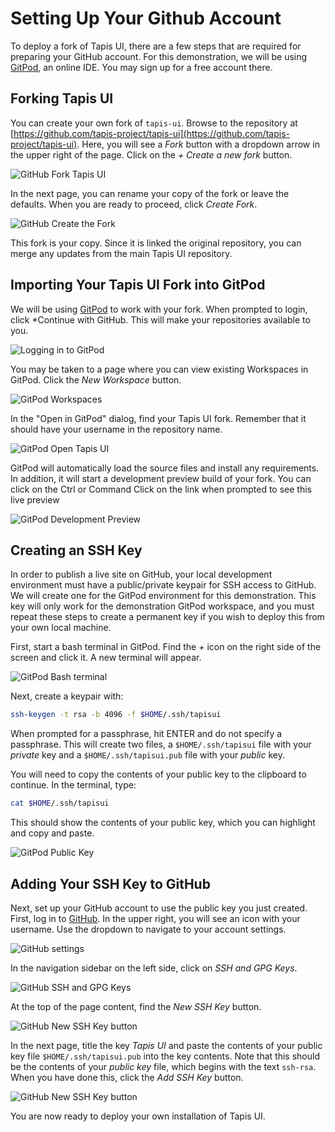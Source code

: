 # Setting Up Your Github Account

To deploy a fork of Tapis UI, there are a few steps that are required for preparing your GitHub account. For this demonstration, we will be using [GitPod](https://gitpod.io), an online IDE. You may sign up for a free account there.
## Forking Tapis UI

You can create your own fork of `tapis-ui`. Browse to the repository at [https://github.com/tapis-project/tapis-ui](https://github.com/tapis-project/tapis-ui). Here, you will see a *Fork* button with a dropdown arrow in the upper right of the page. Click on the *+ Create a new fork* button.

<img src="../images/github_createfork.png" class="img-responsive" alt="GitHub Fork Tapis UI">

In the next page, you can rename your copy of the fork or leave the defaults. When you are ready to proceed, click *Create Fork*.

<img src="../images/github_namefork.png" class="img-responsive" alt="GitHub Create the Fork">

This fork is your copy. Since it is linked the original repository, you can merge any updates from the main Tapis UI repository.


## Importing Your Tapis UI Fork into GitPod

We will be using [GitPod](https://gitpod.io) to work with your fork. When prompted to login, click *Continue with GitHub. This will make your repositories available to you.

<img src="../images/gitpod_login.png" class="img-responsive" alt="Logging in to GitPod">

You may be taken to a page where you can view existing Workspaces in GitPod. Click the *New Workspace* button.

<img src="../images/gitpod_workspaces.png" class="img-responsive" alt="GitPod Workspaces">


In the "Open in GitPod" dialog, find your Tapis UI fork. Remember that it should have your username in the repository name.

<img src="../images/gitpod_open.png" class="img-responsive" alt="GitPod Open Tapis UI">

GitPod will automatically load the source files and install any requirements. In addition, it will start a development preview build of your fork. You can click on the Ctrl or Command Click on the link when prompted to see this live preview

<img src="../images/gitpod_terminal.png" class="img-responsive" alt="GitPod Development Preview">

## Creating an SSH Key

In order to publish a live site on GitHub, your local development environment must have a public/private keypair for SSH access to GitHub. We will create one for the GitPod environment for this demonstration. This key will only work for the demonstration GitPod workspace, and you must repeat these steps to create a permanent key if you wish to deploy this from your own local machine.

First, start a bash terminal in GitPod. Find the *+* icon on the right side of the screen and click it. A new terminal will appear.

<img src="../images/gitpod_bash.png" class="img-responsive" alt="GitPod Bash terminal">

Next, create a keypair with:

```bash
ssh-keygen -t rsa -b 4096 -f $HOME/.ssh/tapisui
```

When prompted for a passphrase, hit ENTER and do not specify a passphrase. This will create two files, a `$HOME/.ssh/tapisui` file with your *private* key and a `$HOME/.ssh/tapisui.pub` file with your *public* key. 

You will need to copy the contents of your public key to the clipboard to continue. In the terminal, type:

```bash
cat $HOME/.ssh/tapisui
```

This should show the contents of your public key, which you can highlight and copy and paste.

<img src="../images/gitpod_pubkey.png" class="img-responsive" alt="GitPod Public Key">
 
## Adding Your SSH Key to GitHub

Next, set up your GitHub account to use the public key you just created. First, log in to [GitHub](https://www.github.com). In the upper right, you will see an icon with your username. Use the dropdown to navigate to your account settings.

<img src="../images/github_settings.png" class="img-responsive" alt="GitHub settings">

In the navigation sidebar on the left side, click on *SSH and GPG Keys*.

<img src="../images/github_sshkeys.png" class="img-responsive" alt="GitHub SSH and GPG Keys">

At the top of the page content, find the *New SSH Key* button.

<img src="../images/github_newkey.png" class="img-responsive" alt="GitHub New SSH Key button">

In the next page, title the key *Tapis UI* and paste the contents of your public key file `$HOME/.ssh/tapisui.pub` into the key contents. Note that this should be the contents of your *public key* file, which begins with the text `ssh-rsa`. When you have done this, click the *Add SSH Key* button.

<img src="../images/github_newkey.png" class="img-responsive" alt="GitHub New SSH Key button">

You are now ready to deploy your own installation of Tapis UI.